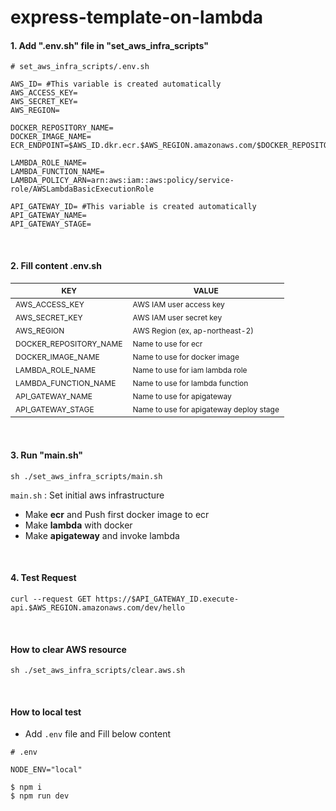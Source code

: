 # express-template-on-lambda

#### 1. Add ".env.sh" file in "set_aws_infra_scripts"
```
# set_aws_infra_scripts/.env.sh

AWS_ID= #This variable is created automatically
AWS_ACCESS_KEY= 
AWS_SECRET_KEY= 
AWS_REGION=

DOCKER_REPOSITORY_NAME=
DOCKER_IMAGE_NAME=
ECR_ENDPOINT=$AWS_ID.dkr.ecr.$AWS_REGION.amazonaws.com/$DOCKER_REPOSITORY_NAME

LAMBDA_ROLE_NAME=
LAMBDA_FUNCTION_NAME=
LAMBDA_POLICY_ARN=arn:aws:iam::aws:policy/service-role/AWSLambdaBasicExecutionRole

API_GATEWAY_ID= #This variable is created automatically
API_GATEWAY_NAME=
API_GATEWAY_STAGE=
```
<br/>

#### 2. Fill content .env.sh
|<span style="font-size: 12px">KEY|<span style="font-size: 12px">VALUE|
|------|------|
|<span style="font-size: 12px">AWS_ACCESS_KEY|<span style="font-size: 12px">AWS IAM user access key|
|<span style="font-size: 12px">AWS_SECRET_KEY|<span style="font-size: 12px">AWS IAM user secret key|
|<span style="font-size: 12px">AWS_REGION|<span style="font-size: 12px">AWS Region (ex, ap-northeast-2)|
|<span style="font-size: 12px">DOCKER_REPOSITORY_NAME|<span style="font-size: 12px">Name to use for ecr|
|<span style="font-size: 12px">DOCKER_IMAGE_NAME|<span style="font-size: 12px">Name to use for docker image|
|<span style="font-size: 12px">LAMBDA_ROLE_NAME|<span style="font-size: 12px">Name to use for iam lambda role|
|<span style="font-size: 12px">LAMBDA_FUNCTION_NAME|<span style="font-size: 12px">Name to use for lambda function|
|<span style="font-size: 12px">API_GATEWAY_NAME|<span style="font-size: 12px">Name to use for apigateway|
|<span style="font-size: 12px">API_GATEWAY_STAGE|<span style="font-size: 12px">Name to use for apigateway deploy stage|

</br>

#### 3. Run "main.sh"
```
sh ./set_aws_infra_scripts/main.sh
```
`main.sh` : Set initial aws infrastructure

- Make **ecr** and Push first docker image to ecr
- Make **lambda** with docker
- Make **apigateway** and invoke lambda
  
<br/>

#### 4. Test Request
```
curl --request GET https://$API_GATEWAY_ID.execute-api.$AWS_REGION.amazonaws.com/dev/hello
```

<br/>

#### How to clear AWS resource
```
sh ./set_aws_infra_scripts/clear.aws.sh
```

<br />

#### How to local test
- Add `.env` file and Fill below content
```
# .env

NODE_ENV="local"
```
```
$ npm i
$ npm run dev
```
